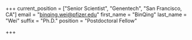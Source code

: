 +++
current_position = ["Senior Scientist", "Genentech", "San Francisco, CA"]
email = "binqing.wei@pfizer.edu"
first_name = "BinQing"
last_name = "Wei"
suffix = "Ph.D."
position = "Postdoctoral Fellow"

+++

